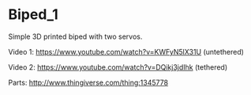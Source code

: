 # Biped_1

Simple 3D printed biped with two servos.

Video 1: https://www.youtube.com/watch?v=KWFyN5lX31U (untethered)

Video 2: https://www.youtube.com/watch?v=DQikj3jdIhk (tethered)

Parts: http://www.thingiverse.com/thing:1345778
